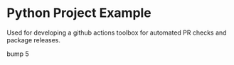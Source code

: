 # Python Project Example

Used for developing a github actions toolbox for automated PR checks and package releases.

bump 5